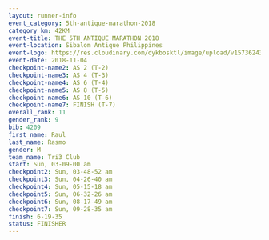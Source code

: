 ```yaml
---
layout: runner-info 
event_category: 5th-antique-marathon-2018 
category_km: 42KM 
event-title: THE 5TH ANTIQUE MARATHON 2018 
event-location: Sibalom Antique Philippines 
event-logo: https://res.cloudinary.com/dykbosktl/image/upload/v1573624328/Logo/5th-Antique-Marathon-2018-Teaser_yficzt.jpg 
event-date: 2018-11-04 
checkpoint-name2: AS 2 (T-2) 
checkpoint-name3: AS 4 (T-3) 
checkpoint-name4: AS 6 (T-4) 
checkpoint-name5: AS 8 (T-5) 
checkpoint-name6: AS 10 (T-6) 
checkpoint-name7: FINISH (T-7) 
overall_rank: 11
gender_rank: 9
bib: 4209
first_name: Raul
last_name: Rasmo
gender: M
team_name: Tri3 Club
start: Sun, 03-09-00 am
checkpoint2: Sun, 03-48-52 am
checkpoint3: Sun, 04-26-40 am
checkpoint4: Sun, 05-15-18 am
checkpoint5: Sun, 06-32-26 am
checkpoint6: Sun, 08-17-49 am
checkpoint7: Sun, 09-28-35 am
finish: 6-19-35
status: FINISHER
---
```

